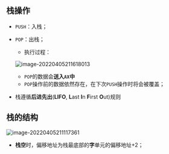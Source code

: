 ## 栈操作

- `PUSH`：入栈；

- `POP`：出栈；

  - 执行过程：

  ![image-20220405211618013](https://gitee.com/percivalyang/imagesimage-20220405211618013.png)

  - `POP`的数据会**送入`AX`中**
  - `POP`操作前的数据依然存在，在下次`PUSH`操作时将会被覆盖；

- 栈遵循**后进先出**(**LIFO**, **L**ast **I**n **F**irst **O**ut)规则

## 栈的结构

![image-20220405211117361](https://gitee.com/percivalyang/imagesimage-20220405211117361.png)

- **栈空**时，偏移地址为栈最底部的**字**单元的偏移地址+2；